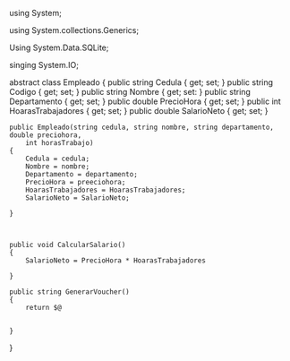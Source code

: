 using System;

using System.collections.Generics;

Using System.Data.SQLite;

singing System.IO;


abstract class Empleado
{
    public string Cedula { get; set; }
    public string Codigo { get; set; }
    public string Nombre { get; set: }
    public string Departamento { get; set; }
    public double PrecioHora { get; set; }
    public int HoarasTrabajadores { get; set; }
    public double SalarioNeto { get; set; }



    public Empleado(string cedula, string nombre, string departamento, double preciohora,
        int horasTrabajo)
    {
        Cedula = cedula;
        Nombre = nombre;
        Departamento = departamento;
        PrecioHora = preeciohora;
        HoarasTrabajadores = HoarasTrabajadores;
        SalarioNeto = SalarioNeto;
    
    }



    public void CalcularSalario()
    {
        SalarioNeto = PrecioHora * HoarasTrabajadores

    }

    public string GenerarVoucher()
    {
        return $@


    }
}
